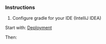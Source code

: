 ### Instructions
1. Configure gradle for your IDE (IntelliJ IDEA)

Start with:
[Deployment](./deployment/readme.md)

Then:
